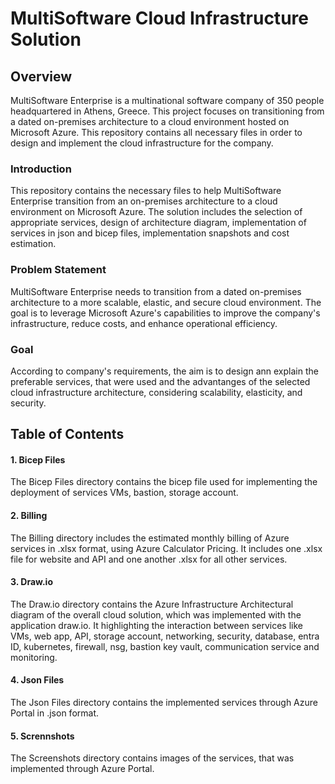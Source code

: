# MultiSoftware Cloud Infrastructure Solution

## Overview
MultiSoftware Enterprise is a multinational software company of 350 people headquartered in Athens, Greece. This project focuses on transitioning from a dated on-premises architecture to a cloud environment hosted on Microsoft Azure. This repository contains all necessary files in order to design and implement the cloud infrastructure for the company.


### Introduction
This repository contains the necessary files to help MultiSoftware Enterprise transition from an on-premises architecture to a cloud environment on Microsoft Azure. The solution includes the selection of appropriate services, design of architecture diagram, implementation of services in json and bicep files, implementation snapshots and cost estimation.

### Problem Statement
MultiSoftware Enterprise needs to transition from a dated on-premises architecture to a more scalable, elastic, and secure cloud environment. The goal is to leverage Microsoft Azure's capabilities to improve the company's infrastructure, reduce costs, and enhance operational efficiency.

### Goal
According to company's requirements, the aim is to design ann explain the preferable services, that were used and the advantanges of the selected cloud infrastructure architecture, considering scalability, elasticity, and security.

## Table of Contents

#### 1. Bicep Files
The Bicep Files directory contains the bicep file used for implementing the deployment of services VMs, bastion, storage account.
#### 2. Billing
The Billing directory includes the estimated monthly billing of Azure services in .xlsx format, using Azure Calculator Pricing. It includes one .xlsx file for website and API and one another .xlsx for all other services.
#### 3. Draw.io
The Draw.io directory contains the Azure Infrastructure Architectural diagram of the overall cloud solution, which was implemented with the application draw.io. It highlighting the interaction between services like VMs, web app, API, storage account, networking, security, database, entra ID, kubernetes, firewall, nsg, bastion key vault, communication service and monitoring.
#### 4. Json Files
The Json Files directory contains the implemented services through Azure Portal in .json format.
#### 5. Scrennshots
The Screenshots directory contains images of the services, that was implemented through Azure Portal.











